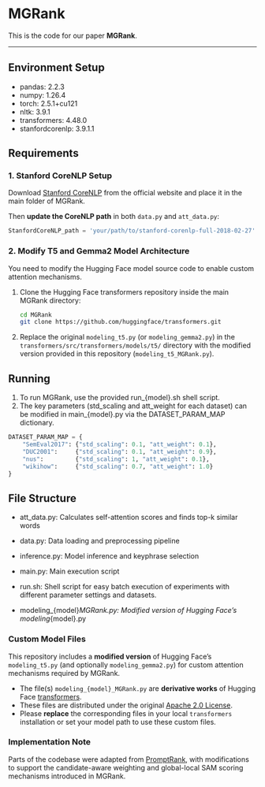 # MGRank

This is the code for our paper **MGRank**.

---
## Environment Setup
- pandas: 2.2.3
- numpy: 1.26.4
- torch: 2.5.1+cu121
- nltk: 3.9.1
- transformers: 4.48.0
- stanfordcorenlp: 3.9.1.1  

## Requirements

### 1. Stanford CoreNLP Setup

Download [Stanford CoreNLP](https://stanfordnlp.github.io/CoreNLP/history.html) from the official website and place it in the main folder of MGRank.   

Then **update the CoreNLP path** in both `data.py` and `att_data.py`:

```python
StanfordCoreNLP_path = 'your/path/to/stanford-corenlp-full-2018-02-27'
```
### 2. Modify T5 and Gemma2 Model Architecture
You need to modify the Hugging Face model source code to enable custom attention mechanisms.
1. Clone the Hugging Face transformers repository inside the main MGRank directory:

   ```bash
   cd MGRank
   git clone https://github.com/huggingface/transformers.git

2. Replace the original `modeling_t5.py` (or `modeling_gemma2.py`) in the `transformers/src/transformers/models/t5/` directory with the modified version provided in this repository (`modeling_t5_MGRank.py`).

## Running
1. To run MGRank, use the provided run_{model}.sh shell script.
2. The key parameters (std_scaling and att_weight for each dataset) can be modified in main_{model}.py via the DATASET_PARAM_MAP dictionary.
```python
DATASET_PARAM_MAP = {
    "SemEval2017": {"std_scaling": 0.1, "att_weight": 0.1},
    "DUC2001":     {"std_scaling": 0.1, "att_weight": 0.9},
    "nus":         {"std_scaling": 1, "att_weight": 0.1},
    "wikihow":     {"std_scaling": 0.7, "att_weight": 1.0}
}
```

## File Structure
- att_data.py: Calculates self-attention scores and finds top-k similar words

- data.py: Data loading and preprocessing pipeline

- inference.py: Model inference and keyphrase selection

- main.py: Main execution script

- run.sh: Shell script for easy batch execution of experiments with different parameter settings and datasets.

- modeling_{model}_MGRank.py: Modified version of Hugging Face’s modeling_{model}.py

### Custom Model Files

This repository includes a **modified version** of Hugging Face’s `modeling_t5.py` (and optionally `modeling_gemma2.py`) for custom attention mechanisms required by MGRank.

- The file(s) `modeling_{model}_MGRank.py` are **derivative works** of Hugging Face [transformers](https://github.com/huggingface/transformers).
- These files are distributed under the original [Apache 2.0 License](https://github.com/huggingface/transformers/blob/main/LICENSE).
- Please **replace** the corresponding files in your local `transformers` installation or set your model path to use these custom files.

### Implementation Note
Parts of the codebase were adapted from [PromptRank](https://github.com/NKU-HLT/PromptRank.git), with modifications to support the candidate-aware weighting and global-local SAM scoring mechanisms introduced in MGRank.


